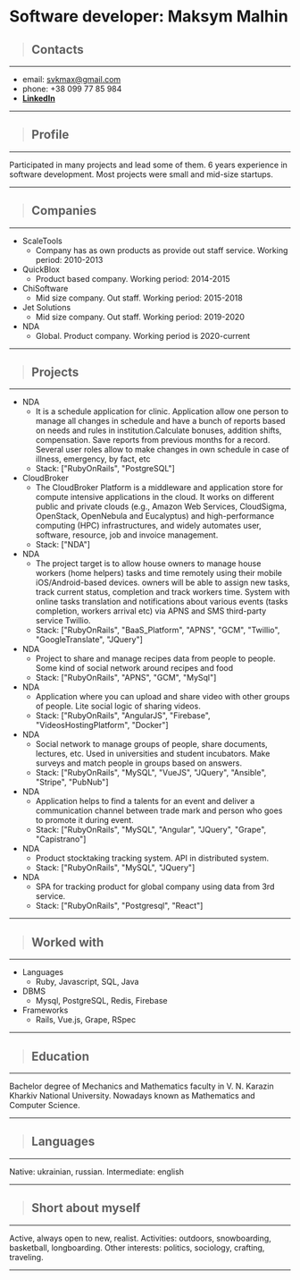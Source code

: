 # Software developer: Maksym Malhin
>## __Contacts__
---
- email: svkmax@gmail.com
- phone: +38 099 77 85 984
- __[LinkedIn](https://www.linkedin.com/in/maksym-malhin-78440241/)__
---
>## __Profile__
---
Participated in many projects and lead some of them. 6 years experience in software development. 
    Most projects were small and mid-size startups.


---
>## __Companies__
---
+ ScaleTools
  - Company has as own products as provide out staff service. Working period: 2010-2013
+ QuickBlox
  - Product based company. Working period: 2014-2015
+ ChiSoftware
  - Mid size company. Out staff. Working period: 2015-2018
+ Jet Solutions
  - Mid size company. Out staff. Working period: 2019-2020
+ NDA
  - Global. Product company. Working period is 2020-current
---
>## __Projects__
---
+ NDA
  - It is a schedule application for clinic. Application allow one person to manage all changes in
                                                                                          schedule and have a bunch of reports based on needs and rules in institution.Calculate bonuses, addition shifts, compensation.
                                                                                          Save reports from previous months for a record. Several user roles allow to make changes in own schedule in case of illness, emergency, by fact, etc
  - Stack: ["RubyOnRails", "PostgreSQL"]
+ CloudBroker
  - The CloudBroker Platform is a middleware and application store for compute intensive applications in the cloud.
         It works on different public and private clouds (e.g., Amazon Web Services, CloudSigma, OpenStack, OpenNebula
         and Eucalyptus) and high-performance computing (HPC) infrastructures, and widely automates user, software, resource, job and invoice management.
  - Stack: ["NDA"]
+ NDA
  - The project target is to allow house owners to manage house workers (home helpers) tasks and time remotely using their mobile iOS/Android-based devices.
                                                                                        owners will be able to assign new tasks, track current status, completion and track workers time.
                                                                                        System with online tasks translation and notifications about various events (tasks completion,
                                                                                        workers arrival etc) via APNS and SMS third-party service Twillio.
  - Stack: ["RubyOnRails", "BaaS_Platform", "APNS", "GCM", "Twillio", "GoogleTranslate", "JQuery"]
+ NDA
  - Project to share and manage recipes data from people to people. Some kind of social network around recipes and food
  - Stack: ["RubyOnRails", "APNS", "GCM", "MySql"]
+ NDA
  - Application where you can upload and share video with other groups of people. Lite social logic of sharing videos.
  - Stack: ["RubyOnRails", "AngularJS", "Firebase", "VideosHostingPlatform", "Docker"]
+ NDA
  - Social network to manage groups of people, share documents, lectures, etc. Used in universities and student incubators.
                                                   Make surveys and match people in groups based on answers.
  - Stack: ["RubyOnRails", "MySQL", "VueJS", "JQuery", "Ansible", "Stripe", "PubNub"]
+ NDA
  - Application helps to find a talents for an event 
                                                    and deliver a communication channel between trade mark and person who goes to promote it during event. 
  - Stack: ["RubyOnRails", "MySQL", "Angular", "JQuery", "Grape", "Capistrano"]
+ NDA
  - Product stocktaking tracking system. API in distributed system.
  - Stack: ["RubyOnRails", "MySQL", "JQuery"]
+ NDA
  - SPA for tracking product for global company using data from 3rd service.
  - Stack: ["RubyOnRails", "Postgresql", "React"]
---
>## __Worked with__
---
+ Languages
  - Ruby, Javascript, SQL, Java
+ DBMS
  - Mysql, PostgreSQL, Redis, Firebase
+ Frameworks
  - Rails, Vue.js, Grape, RSpec
---
>## __Education__
---
Bachelor degree of Mechanics and Mathematics faculty in V. N. Karazin Kharkiv National University. Nowadays known as Mathematics and Computer Science.


---
>## __Languages__
---
Native: ukrainian, russian. Intermediate: english


---
>## __Short about myself__
---
Active, always open to new, realist. Activities: outdoors, snowboarding, basketball, longboarding. Other interests: politics, sociology, crafting, traveling.


---
